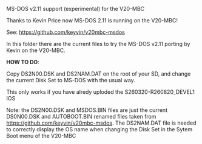 MS-DOS v2.11 support (experimental) for the V20-MBC

Thanks to Kevin Price now MS-DOS 2.11 is running on the V20-MBC!

See: https://github.com/keyvin/v20mbc-msdos

In this folder there are the current files to try the MS-DOS v2.11 porting by Kevin on the V20-MBC.



**HOW TO DO**: 

Copy DS2N00.DSK and DS2NAM.DAT on the root of your SD, and change the current Disk Set to MS-DOS with the usual way.

This only works if you have alredy uploded the S260320-R260820_DEVEL1 IOS

Note: the DS2N00.DSK and MSDOS.BIN files are just the current DS0N00.DSK and AUTOBOOT.BIN renamed files taken from https://github.com/keyvin/v20mbc-msdos. The DS2NAM.DAT file is needed to correctly display the OS name when changing the Disk Set in the Sytem Boot menu of the V20-MBC
